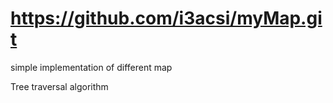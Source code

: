 ﻿# https://github.com/i3acsi/myMap.git

simple implementation of different map

Tree traversal algorithm
